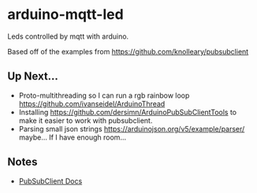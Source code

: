 # arduino-mqtt-led
Leds controlled by mqtt with arduino.

Based off of the examples from  <https://github.com/knolleary/pubsubclient>

## Up Next...
* Proto-multithreading so I can run a rgb rainbow loop <https://github.com/ivanseidel/ArduinoThread>
* Installing <https://github.com/dersimn/ArduinoPubSubClientTools> to make it easier to work with pubsubclient.
* Parsing small json strings <https://arduinojson.org/v5/example/parser/> maybe... If I have enough room...

## Notes
* [PubSubClient Docs](https://pubsubclient.knolleary.net/)
